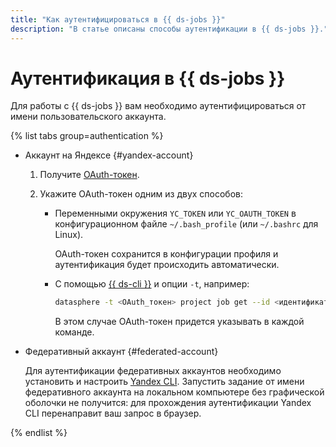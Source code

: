 ```yaml
---
title: "Как аутентифицироваться в {{ ds-jobs }}"
description: "В статье описаны способы аутентификации в {{ ds-jobs }}."
---
```


# Аутентификация в {{ ds-jobs }}

Для работы с {{ ds-jobs }} вам необходимо аутентифицироваться от имени пользовательского аккаунта.

{% list tabs group=authentication %}

- Аккаунт на Яндексе {#yandex-account}

  1. Получите [OAuth-токен](../../../iam/concepts/authorization/oauth-token.md).
  1. Укажите OAuth-токен одним из двух способов:

     * Переменными окружения `YC_TOKEN` или `YC_OAUTH_TOKEN` в конфигурационном файле `~/.bash_profile` (или `~/.bashrc` для Linux).

       OAuth-токен сохранится в конфигурации профиля и аутентификация будет происходить автоматически.

     * С помощью [{{ ds-cli }}](../../concepts/jobs/cli.md) и опции `-t`, например:

       ```bash
       datasphere -t <OAuth_токен> project job get --id <идентификатор_проекта>
       ```

       В этом случае OAuth-токен придется указывать в каждой команде.


- Федеративный аккаунт {#federated-account}

  Для аутентификации федеративных аккаунтов необходимо установить и настроить [Yandex CLI](../../../cli/quickstart.md). Запустить задание от имени федеративного аккаунта на локальном компьютере без графической оболочки не получится: для прохождения аутентификации Yandex CLI перенаправит ваш запрос в браузер.

{% endlist %}
